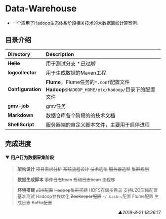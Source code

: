 # Data-Warehouse
* 一个应用了Hadoop生态体系阶段相关技术的大数据离线计算案例。

## 目录介绍
| Directory         | Description                                                                                    |
| :---------------- | :--------------------------------------------------------------------------------------------- |
| ~~**Hello**~~     | 用于测试分支  **已过期*                                                                        |
| **logcollector**  | 用于生成数据的Maven工程                                                                        |
| **Configuration** | **Flume**，Flume任务的`*.conf`配置文件<br>**Hadoop**`$HADOOP_HOME/etc/hadoop/`目录下的配置文件 |
| **gmv-job**       | gmv任务<!-- 添加描述 -->                                                                       |
| **Markdown**      | 数据仓库各个阶段的的技术文档                                                                   |
| **ShellScript**   | 服务器端的自定义脚本文件，主要用于启停进程                                                     |


## 完成进度

#### ▼ 用户行为数据采集阶段

>**架构设计**
~~项目需求分析~~
~~系统流程设计~~
~~技术选型~~
~~服务器选型~~
~~集群规划~~

>**数据生成脚本**
~~事件日志bean~~
~~启动日志bean~~
~~主程序~~

>**环境搭建**
~~JDK配置~~
~~Hadoop集群搭建~~
HDFS存储多目录
支持LZO压缩配置
基准测试
Hadoop参数优化
~~Zookeeper配置~~
`~/.bashrc`配置
Flume配置
生成日志
~~Kafka配置~~

<p align="right"><i>▲2019-8-21 18:26:17</i></p>

